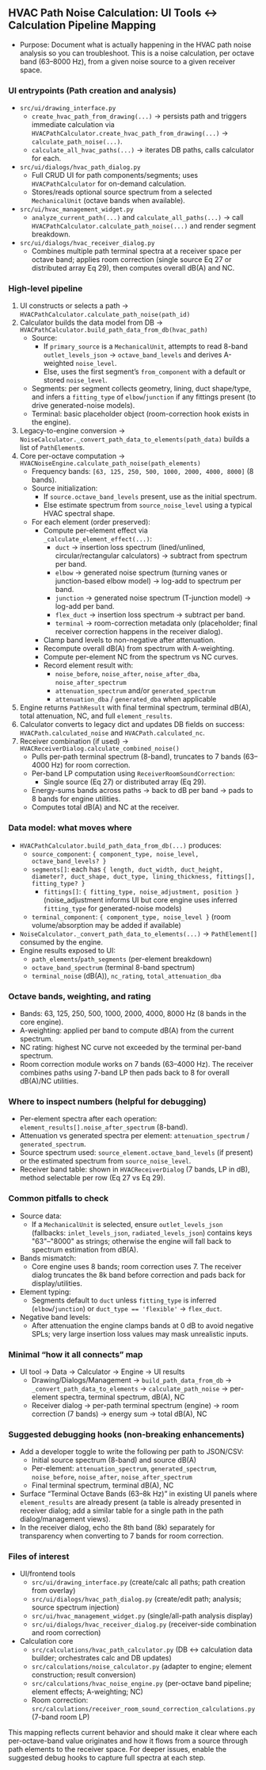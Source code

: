 ## HVAC Path Noise Calculation: UI Tools ↔ Calculation Pipeline Mapping

- Purpose: Document what is actually happening in the HVAC path noise analysis so you can troubleshoot. This is a noise calculation, per octave band (63–8000 Hz), from a given noise source to a given receiver space.

### UI entrypoints (Path creation and analysis)
- `src/ui/drawing_interface.py`
  - `create_hvac_path_from_drawing(...)` → persists path and triggers immediate calculation via `HVACPathCalculator.create_hvac_path_from_drawing(...)` → `calculate_path_noise(...)`.
  - `calculate_all_hvac_paths(...)` → iterates DB paths, calls calculator for each.
- `src/ui/dialogs/hvac_path_dialog.py`
  - Full CRUD UI for path components/segments; uses `HVACPathCalculator` for on-demand calculation.
  - Stores/reads optional source spectrum from a selected `MechanicalUnit` (octave bands when available).
- `src/ui/hvac_management_widget.py`
  - `analyze_current_path(...)` and `calculate_all_paths(...)` → call `HVACPathCalculator.calculate_path_noise(...)` and render segment breakdown.
- `src/ui/dialogs/hvac_receiver_dialog.py`
  - Combines multiple path terminal spectra at a receiver space per octave band; applies room correction (single source Eq 27 or distributed array Eq 29), then computes overall dB(A) and NC.

### High-level pipeline
1) UI constructs or selects a path → `HVACPathCalculator.calculate_path_noise(path_id)`
2) Calculator builds the data model from DB → `HVACPathCalculator.build_path_data_from_db(hvac_path)`
   - Source:
     - If `primary_source` is a `MechanicalUnit`, attempts to read 8-band `outlet_levels_json` → `octave_band_levels` and derives A-weighted `noise_level`.
     - Else, uses the first segment’s `from_component` with a default or stored `noise_level`.
   - Segments: per segment collects geometry, lining, duct shape/type, and infers a `fitting_type` of `elbow`/`junction` if any fittings present (to drive generated-noise models).
   - Terminal: basic placeholder object (room-correction hook exists in the engine).
3) Legacy-to-engine conversion → `NoiseCalculator._convert_path_data_to_elements(path_data)` builds a list of `PathElement`s.
4) Core per-octave computation → `HVACNoiseEngine.calculate_path_noise(path_elements)`
   - Frequency bands: `[63, 125, 250, 500, 1000, 2000, 4000, 8000]` (8 bands).
   - Source initialization:
     - If `source.octave_band_levels` present, use as the initial spectrum.
     - Else estimate spectrum from `source_noise_level` using a typical HVAC spectral shape.
   - For each element (order preserved):
     - Compute per-element effect via `_calculate_element_effect(...)`:
       - `duct` → insertion loss spectrum (lined/unlined, circular/rectangular calculators) → subtract from spectrum per band.
       - `elbow` → generated noise spectrum (turning vanes or junction-based elbow model) → log-add to spectrum per band.
       - `junction` → generated noise spectrum (T-junction model) → log-add per band.
       - `flex_duct` → insertion loss spectrum → subtract per band.
       - `terminal` → room-correction metadata only (placeholder; final receiver correction happens in the receiver dialog).
     - Clamp band levels to non-negative after attenuation.
     - Recompute overall dB(A) from spectrum with A-weighting.
     - Compute per-element NC from the spectrum vs NC curves.
     - Record element result with:
       - `noise_before`, `noise_after`, `noise_after_dba`, `noise_after_spectrum`
       - `attenuation_spectrum` and/or `generated_spectrum`
       - `attenuation_dba` / `generated_dba` when applicable
5) Engine returns `PathResult` with final terminal spectrum, terminal dB(A), total attenuation, NC, and full `element_results`.
6) Calculator converts to legacy dict and updates DB fields on success: `HVACPath.calculated_noise` and `HVACPath.calculated_nc`.
7) Receiver combination (if used) → `HVACReceiverDialog.calculate_combined_noise()`
   - Pulls per-path terminal spectrum (8-band), truncates to 7 bands (63–4000 Hz) for room correction.
   - Per-band LP computation using `ReceiverRoomSoundCorrection`:
     - Single source (Eq 27) or distributed array (Eq 29).
   - Energy-sums bands across paths → back to dB per band → pads to 8 bands for engine utilities.
   - Computes total dB(A) and NC at the receiver.

### Data model: what moves where
- `HVACPathCalculator.build_path_data_from_db(...)` produces:
  - `source_component`: `{ component_type, noise_level, octave_band_levels? }`
  - `segments[]`: each has `{ length, duct_width, duct_height, diameter?, duct_shape, duct_type, lining_thickness, fittings[], fitting_type? }`
    - `fittings[]`: `{ fitting_type, noise_adjustment, position }` (noise_adjustment informs UI but core engine uses inferred `fitting_type` for generated-noise models)
  - `terminal_component`: `{ component_type, noise_level }` (room volume/absorption may be added if available)
- `NoiseCalculator._convert_path_data_to_elements(...)` → `PathElement[]` consumed by the engine.
- Engine results exposed to UI:
  - `path_elements`/`path_segments` (per-element breakdown)
  - `octave_band_spectrum` (terminal 8-band spectrum)
  - `terminal_noise` (dB(A)), `nc_rating`, `total_attenuation_dba`

### Octave bands, weighting, and rating
- Bands: 63, 125, 250, 500, 1000, 2000, 4000, 8000 Hz (8 bands in the core engine).
- A-weighting: applied per band to compute dB(A) from the current spectrum.
- NC rating: highest NC curve not exceeded by the terminal per-band spectrum.
- Room correction module works on 7 bands (63–4000 Hz). The receiver combines paths using 7-band LP then pads back to 8 for overall dB(A)/NC utilities.

### Where to inspect numbers (helpful for debugging)
- Per-element spectra after each operation: `element_results[].noise_after_spectrum` (8-band).
- Attenuation vs generated spectra per element: `attenuation_spectrum` / `generated_spectrum`.
- Source spectrum used: `source_element.octave_band_levels` (if present) or the estimated spectrum from `source_noise_level`.
- Receiver band table: shown in `HVACReceiverDialog` (7 bands, LP in dB), method selectable per row (Eq 27 vs Eq 29).

### Common pitfalls to check
- Source data:
  - If a `MechanicalUnit` is selected, ensure `outlet_levels_json` (fallbacks: `inlet_levels_json`, `radiated_levels_json`) contains keys "63"–"8000" as strings; otherwise the engine will fall back to spectrum estimation from dB(A).
- Bands mismatch:
  - Core engine uses 8 bands; room correction uses 7. The receiver dialog truncates the 8k band before correction and pads back for display/utilities.
- Element typing:
  - Segments default to `duct` unless `fitting_type` is inferred (`elbow`/`junction`) or `duct_type == 'flexible'` → `flex_duct`.
- Negative band levels:
  - After attenuation the engine clamps bands at 0 dB to avoid negative SPLs; very large insertion loss values may mask unrealistic inputs.

### Minimal “how it all connects” map
- UI tool → Data → Calculator → Engine → UI results
  - Drawing/Dialogs/Management → `build_path_data_from_db` → `_convert_path_data_to_elements` → `calculate_path_noise` → per-element spectra, terminal spectrum, dB(A), NC
  - Receiver dialog → per-path terminal spectrum (engine) → room correction (7 bands) → energy sum → total dB(A), NC

### Suggested debugging hooks (non-breaking enhancements)
- Add a developer toggle to write the following per path to JSON/CSV:
  - Initial source spectrum (8-band) and source dB(A)
  - Per-element: `attenuation_spectrum`, `generated_spectrum`, `noise_before`, `noise_after`, `noise_after_spectrum`
  - Final terminal spectrum, terminal dB(A), NC
- Surface “Terminal Octave Bands (63–8k Hz)” in existing UI panels where `element_results` are already present (a table is already presented in receiver dialog; add a similar table for a single path in the path dialog/management views).
- In the receiver dialog, echo the 8th band (8k) separately for transparency when converting to 7 bands for room correction.

### Files of interest
- UI/frontend tools
  - `src/ui/drawing_interface.py` (create/calc all paths; path creation from overlay)
  - `src/ui/dialogs/hvac_path_dialog.py` (create/edit path; analysis; source spectrum injection)
  - `src/ui/hvac_management_widget.py` (single/all-path analysis display)
  - `src/ui/dialogs/hvac_receiver_dialog.py` (receiver-side combination and room correction)
- Calculation core
  - `src/calculations/hvac_path_calculator.py` (DB ↔ calculation data builder; orchestrates calc and DB updates)
  - `src/calculations/noise_calculator.py` (adapter to engine; element construction; result conversion)
  - `src/calculations/hvac_noise_engine.py` (per-octave band pipeline; element effects; A-weighting; NC)
  - Room correction: `src/calculations/receiver_room_sound_correction_calculations.py` (7-band room LP)

This mapping reflects current behavior and should make it clear where each per-octave-band value originates and how it flows from a source through path elements to the receiver space. For deeper issues, enable the suggested debug hooks to capture full spectra at each step.